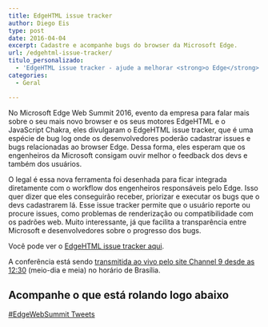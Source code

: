 ```yaml
---
title: EdgeHTML issue tracker
author: Diego Eis
type: post
date: 2016-04-04
excerpt: Cadastre e acompanhe bugs do browser da Microsoft Edge.
url: /edgehtml-issue-tracker/
titulo_personalizado:
  - 'EdgeHTML issue tracker - ajude a melhorar <strong>o Edge</strong>'
categories:
  - Geral

---
```

No Microsoft Edge Web Summit 2016, evento da empresa para falar mais sobre o seu mais novo browser e os seus motores EdgeHTML e o JavaScript Chakra, eles divulgaram o EdgeHTML issue tracker, que é uma espécie de bug log onde os desenvolvedores poderão cadastrar issues e bugs relacionadas ao browser Edge. Dessa forma, eles esperam que os engenheiros da Microsoft consigam ouvir melhor o feedback dos devs e também dos usuários. 

O legal é essa nova ferramenta foi desenhada para ficar integrada diretamente com o workflow dos engenheiros responsáveis pelo Edge. Isso quer dizer que eles conseguirão receber, priorizar e executar os bugs que o devs cadastrarem lá. Esse issue tracker permite que o usuário reporte ou procure issues, como problemas de renderização ou compatibilidade com os padrões web. Muito interessante, já que facilita a transparência entre Microsoft e desenvolvedores sobre o progresso dos bugs. 

Você pode ver o [EdgeHTML issue tracker aqui][1].

A conferência está sendo [transmitida ao vivo pelo site Channel 9 desde as 12:30][2] (meio-dia e meia) no horário de Brasília. 

## Acompanhe o que está rolando logo abaixo

<a class="twitter-timeline" href="https://twitter.com/hashtag/EdgeWebSummit" data-widget-id="717034618919264256">#EdgeWebSummit Tweets</a>

 [1]: http://issues.microsoftedge.com/
 [2]: https://channel9.msdn.com/Events/WebPlatformSummit/edgesummit2016